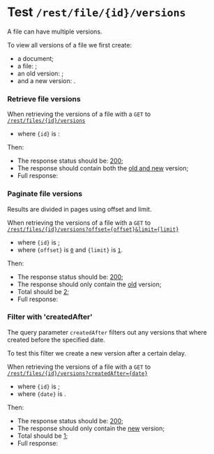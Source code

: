 # Test `/rest/file/{id}/versions`

A file can have multiple versions.

To view all versions of a file we first create: 

[ ](- "#docId=createDocument()")
[ ](- "#fileId=createFile(#docId)")
[ ](- "#oldVersionId=createVersion(#fileId)")
[ ](- "#newVersionId=createVersion(#fileId)")

  - a document;
  - a file: [ ](- "ext:embed=code(#fileId)");
  - an old version: [ ](- "ext:embed=code(#oldVersionId)");
  - and a new version: [ ](- "ext:embed=code(#newVersionId)").

### Retrieve file versions
When retrieving the versions of a file with a `GET` to [`/rest/files/{id}/versions`](- "#getEndpoint") 

 - where `{id}` is [ ](- "ext:embed=code(#fileId)"):

[ ](- "#retrieveResult=retrieve(#getEndpoint, #fileId, #oldVersionId, #newVersionId)")

Then:

 - The response status should be: [200](- "?=#retrieveResult.status");
 - The response should contain both the [old and new](- "?=#retrieveResult.twoVersions") version;
 - Full response:

[ ](- "ext:embed=#retrieveResult.body")

### Paginate file versions
Results are divided in pages using offset and limit.

When retrieving the versions of a file with a `GET` to [`/rest/files/{id}/versions?offset={offset}&limit={limit}`](- "#getEndpoint") 

 - where `{id}` is [ ](- "ext:embed=code(#fileId)");
 - where `{offset}` is [`0`](- "#offset") and `{limit}` is [`1`](- "#limit").

[ ](- "#paginateResult=paginate(#getEndpoint, #fileId, #offset, #limit, #oldVersionId)")

Then:

 - The response status should be: [200](- "?=#paginateResult.status");
 - The response should only contain the [old](- "?=#paginateResult.hasOld") version;
 - Total should be [2](- "?=#paginateResult.total");
 - Full response:

[ ](- "ext:embed=#paginateResult.body")

### Filter with 'createdAfter'
The query parameter `createdAfter` filters out any versions that where created before the specified date. 

To test this filter we create a new version after a certain delay.
[ ](- "#delayedVersionId=createVersionWithDelay(#fileId)")


When retrieving the versions of a file with a `GET` to [`/rest/files/{id}/versions?createdAfter={date}`](- "#getEndpoint")
[ ](- "#date=getCreatedAt(#delayedVersionId)")

 - where `{id}` is [ ](- "ext:embed=code(#fileId)");
 - where `{date}` is [ ](- "ext:embed=code(#date)").

[ ](- "#paginateResult=filterByCreatedAfter(#getEndpoint, #fileId, #date, #delayedVersionId)")

Then:

 - The response status should be: [200](- "?=#paginateResult.status");
 - The response should only contain the [new](- "?=#paginateResult.hasNew") version;
 - Total should be [1](- "?=#paginateResult.total");
 - Full response:

[ ](- "ext:embed=#paginateResult.body")


